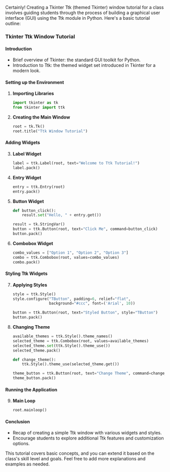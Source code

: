 Certainly! Creating a Tkinter Ttk (themed Tkinter) window tutorial for a class involves guiding students through the process of building a graphical user interface (GUI) using the Ttk module in Python. Here's a basic tutorial outline:

### Tkinter Ttk Window Tutorial

#### Introduction
- Brief overview of Tkinter: the standard GUI toolkit for Python.
- Introduction to Ttk: the themed widget set introduced in Tkinter for a modern look.

#### Setting up the Environment
1. **Importing Libraries**
   ```python
   import tkinter as tk
   from tkinter import ttk
   ```

2. **Creating the Main Window**
   ```python
   root = tk.Tk()
   root.title("Ttk Window Tutorial")
   ```

#### Adding Widgets
3. **Label Widget**
   ```python
   label = ttk.Label(root, text="Welcome to Ttk Tutorial!")
   label.pack()
   ```

4. **Entry Widget**
   ```python
   entry = ttk.Entry(root)
   entry.pack()
   ```

5. **Button Widget**
   ```python
   def button_click():
       result.set("Hello, " + entry.get())

   result = tk.StringVar()
   button = ttk.Button(root, text="Click Me", command=button_click)
   button.pack()
   ```

6. **Combobox Widget**
   ```python
   combo_values = ["Option 1", "Option 2", "Option 3"]
   combo = ttk.Combobox(root, values=combo_values)
   combo.pack()
   ```

#### Styling Ttk Widgets
7. **Applying Styles**
   ```python
   style = ttk.Style()
   style.configure("TButton", padding=6, relief="flat",
                   background="#ccc", font=('Arial', 10))

   button = ttk.Button(root, text="Styled Button", style="TButton")
   button.pack()
   ```

8. **Changing Theme**
   ```python
   available_themes = ttk.Style().theme_names()
   selected_theme = ttk.Combobox(root, values=available_themes)
   selected_theme.set(ttk.Style().theme_use())
   selected_theme.pack()

   def change_theme():
       ttk.Style().theme_use(selected_theme.get())

   theme_button = ttk.Button(root, text="Change Theme", command=change_theme)
   theme_button.pack()
   ```

#### Running the Application
9. **Main Loop**
   ```python
   root.mainloop()
   ```

#### Conclusion
- Recap of creating a simple Ttk window with various widgets and styles.
- Encourage students to explore additional Ttk features and customization options.

This tutorial covers basic concepts, and you can extend it based on the class's skill level and goals. Feel free to add more explanations and examples as needed.
